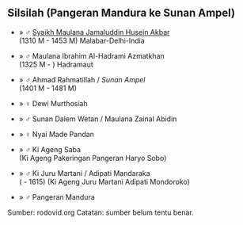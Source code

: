 ## Silsilah (Pangeran Mandura ke Sunan Ampel)

*	» ♂ [Syaikh Maulana Jamaluddin Husein Akbar][359642]
	<br/>(1310 M - 1453 M) Malabar-Delhi-India

*	» ♂ Maulana Ibrahim Al-Hadrami Azmatkhan
	<br/>(1325 M - ) Hadramaut

*	» ♂ Ahmad Rahmatillah / *Sunan Ampel*
	<br/>(1401 M - 1481 M) 

*	» ♀ Dewi Murthosiah

*	» ♂ Sunan Dalem Wetan / Maulana Zainal Abidin

*	» ♀ Nyai Made Pandan

*	» ♂ Ki Ageng Saba
	<br/>(Ki Ageng Pakeringan Pangeran Haryo Sobo)

*	» ♂ Ki Juru Martani / Adipati Mandaraka
	<br/>( - 1615) (Ki Ageng Juru Martani Adipati Mondoroko)

*	» ♂ Pangeran Mandura

Sumber: rodovid.org
Catatan: sumber belum tentu benar.

[359642]: http://id.rodovid.org/wk/Orang:359642
